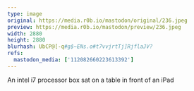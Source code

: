 ```yaml
---
type: image
original: https://media.r0b.io/mastodon/original/236.jpeg
preview: https://media.r0b.io/mastodon/preview/236.jpeg
width: 2880
height: 2880
blurhash: UbCP@[-q#g$~ENs.o#t7vvjrtTj]RjflaJV?
refs:
  mastodon_media: ['112082660223613392']
---
```


An intel i7 processor box sat on a table in front of an iPad
